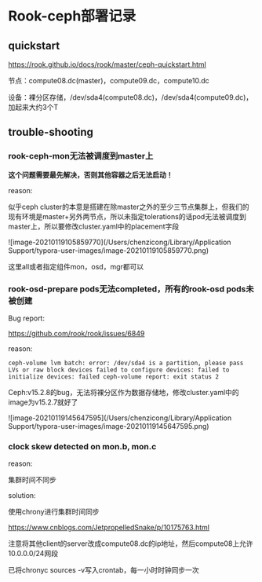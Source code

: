 # Rook-ceph部署记录

## quickstart

https://rook.github.io/docs/rook/master/ceph-quickstart.html

节点：compute08.dc(master)，compute09.dc，compute10.dc

设备：裸分区存储，/dev/sda4(compute08.dc)，/dev/sda4(compute09.dc)，加起来大约3个T

## trouble-shooting

### rook-ceph-mon无法被调度到master上

**这个问题需要最先解决，否则其他容器之后无法启动！**

reason:

似乎ceph cluster的本意是搭建在除master之外的至少三节点集群上，但我们的现有环境是master+另外两节点，所以未指定tolerations的话pod无法被调度到master上，所以要修改cluster.yaml中的placement字段

![image-20210119105859770](/Users/chenzicong/Library/Application Support/typora-user-images/image-20210119105859770.png)



这里all或者指定组件mon，osd，mgr都可以



### rook-osd-prepare pods无法completed，所有的rook-osd pods未被创建

Bug report:

https://github.com/rook/rook/issues/6849

reason:

```shell
ceph-volume lvm batch: error: /dev/sda4 is a partition, please pass LVs or raw block devices failed to configure devices: failed to initialize devices: failed ceph-volume report: exit status 2
```

Ceph:v15.2.8的bug，无法将裸分区作为数据存储地，修改cluster.yaml中的image为v15.2.7就好了

![image-20210119145647595](/Users/chenzicong/Library/Application Support/typora-user-images/image-20210119145647595.png)



### clock skew detected on mon.b, mon.c

reason:

集群时间不同步

solution:

使用chrony进行集群时间同步

https://www.cnblogs.com/JetpropelledSnake/p/10175763.html

注意将其他client的server改成compute08.dc的ip地址，然后compute08上允许10.0.0.0/24网段

已将chronyc sources -v写入crontab，每一小时时钟同步一次

